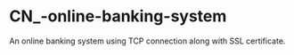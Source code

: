 # CN_-online-banking-system
 An online banking system using TCP connection along with SSL certificate.
